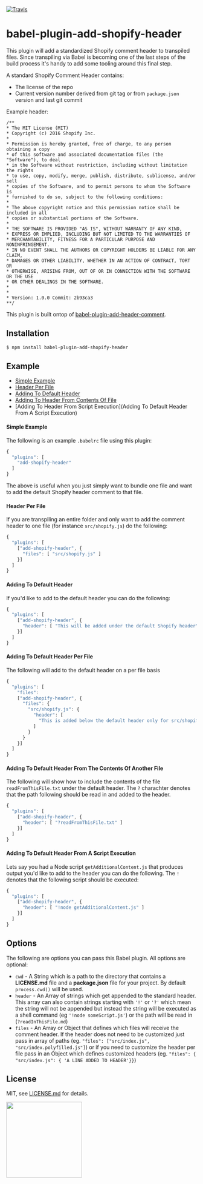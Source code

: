 [![Travis](https://travis-ci.com/Shopify/babal-plugin-add-shopify-header.svg?branch=master)](https://travis-ci.com/Shopify/babal-plugin-add-shopify-header)

# babel-plugin-add-shopify-header

This plugin will add a standardized Shopify comment header to transpiled files. Since transpiling via Babel is becoming one of the last steps of the build process it's handy to add some tooling around this final step.

A standard Shopify Comment Header contains:
- The license of the repo
- Current version number derived from git tag or from `package.json` version and last git commit

Example header:
```
/**
* The MIT License (MIT)
* Copyright (c) 2016 Shopify Inc.
* 
* Permission is hereby granted, free of charge, to any person obtaining a copy
* of this software and associated documentation files (the "Software"), to deal
* in the Software without restriction, including without limitation the rights
* to use, copy, modify, merge, publish, distribute, sublicense, and/or sell
* copies of the Software, and to permit persons to whom the Software is
* furnished to do so, subject to the following conditions:
* 
* The above copyright notice and this permission notice shall be included in all
* copies or substantial portions of the Software.
* 
* THE SOFTWARE IS PROVIDED "AS IS", WITHOUT WARRANTY OF ANY KIND,
* EXPRESS OR IMPLIED, INCLUDING BUT NOT LIMITED TO THE WARRANTIES OF
* MERCHANTABILITY, FITNESS FOR A PARTICULAR PURPOSE AND NONINFRINGEMENT.
* IN NO EVENT SHALL THE AUTHORS OR COPYRIGHT HOLDERS BE LIABLE FOR ANY CLAIM,
* DAMAGES OR OTHER LIABILITY, WHETHER IN AN ACTION OF CONTRACT, TORT OR
* OTHERWISE, ARISING FROM, OUT OF OR IN CONNECTION WITH THE SOFTWARE OR THE USE
* OR OTHER DEALINGS IN THE SOFTWARE.
* 
* 
* Version: 1.0.0 Commit: 2b93ca3
**/
```

This plugin is built ontop of [babel-plugin-add-header-comment](https://github.com/shopify/babel-plugin-add-header-comment).

## Installation
```bash
$ npm install babel-plugin-add-shopify-header
```

## Example

- [Simple Example](simple-example)
- [Header Per File](header-per-file)
- [Adding To Default Header](adding-to-default-header)
- [Adding To Header From Contents Of File](adding-to-default-header-from-the-contents-of-another-file)
- [Adding To Header From Script Execution](Adding To Default Header From A Script Execution)

#### Simple Example
The following is an example `.babelrc` file using this plugin:
```javascript
{
  "plugins": [
    "add-shopify-header"
  ]
}
```
The above is useful when you just simply want to bundle one file and want to add the default Shopify header comment to that file.

#### Header Per File
If you are transpiling an entire folder and only want to add the comment header to one file (for instance `src/shopify.js`) do the following:
```javascript
{
  "plugins": [
    ["add-shopify-header", {
      "files": [ "src/shopify.js" ]
    }]
  ]
}
```

#### Adding To Default Header
If you'd like to add to the default header you can do the following:
```javascript
{
  "plugins": [
    ["add-shopify-header", {
      "header": [ "This will be added under the default Shopify header" ]
    }]
  ]
}
```

#### Adding To Default Header Per File
The following will add to the default header on a per file basis
```javascript
{
  "plugins": [
    "files":
    ["add-shopify-header", {
      "files": {
        "src/shopify.js": {
          "header": [
            "This is added below the default header only for src/shopify.js"
          ]
        }
      }
    }]
  ]
}
```

#### Adding To Default Header From The Contents Of Another File
The following will show how to include the contents of the file `readFromThisFile.txt` under the default header. The `?` charachter denotes that the path following should be read in and added to the header.
```javascript
{
  "plugins": [
    ["add-shopify-header", {
      "header": [ "?readFromThisFile.txt" ]
    }]
  ]
}
```

#### Adding To Default Header From A Script Execution
Lets say you had a Node script `getAdditionalContent.js` that produces output you'd like to add to the header you can do the following. The `!` denotes that the following script should be executed:
```javascript
{
  "plugins": [
    ["add-shopify-header", {
      "header": [ "!node getAdditionalContent.js" ]
    }]
  ]
}
```

## Options

The following are options you can pass this Babel plugin. All options are optional:
- `cwd` - A String which is a path to the directory that contains a __LICENSE.md__ file and a __package.json__ file for your project. By default `process.cwd()` will be used.
- `header` - An Array of strings which get appended to the standard header. This array can also contain strings starting with `'!'` or `'?'` which mean the string will not be appended but instead the string will be executed as a shell command (eg `'!node someScript.js'`) or the path will be read in (`?readInThisFile.md`)
- `files` - An Array or Object that defines which files will receive the comment header. If the header does not need to be customized just pass in array of paths (eg. `"files": ["src/index.js", "src/index.polyfilled.js"]`) or if you need to customize the header per file pass in an Object which defines customized headers (eg. `"files": { "src/index.js": { 'A LINE ADDED TO HEADER'}}`)

## License

MIT, see [LICENSE.md](http://github.com/mikkoh/babel-plugin-add-shopify-header/blob/master/LICENSE.md) for details.

<img src="https://cdn.shopify.com/shopify-marketing_assets/builds/19.0.0/shopify-full-color-black.svg" width="200" />
